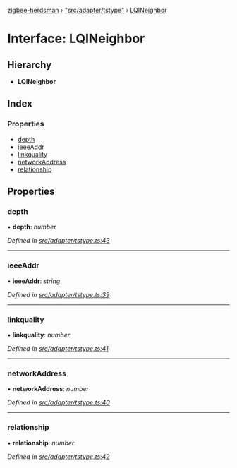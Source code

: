 [zigbee-herdsman](../README.md) › ["src/adapter/tstype"](../modules/_src_adapter_tstype_.md) › [LQINeighbor](_src_adapter_tstype_.lqineighbor.md)

# Interface: LQINeighbor

## Hierarchy

* **LQINeighbor**

## Index

### Properties

* [depth](_src_adapter_tstype_.lqineighbor.md#depth)
* [ieeeAddr](_src_adapter_tstype_.lqineighbor.md#ieeeaddr)
* [linkquality](_src_adapter_tstype_.lqineighbor.md#linkquality)
* [networkAddress](_src_adapter_tstype_.lqineighbor.md#networkaddress)
* [relationship](_src_adapter_tstype_.lqineighbor.md#relationship)

## Properties

###  depth

• **depth**: *number*

*Defined in [src/adapter/tstype.ts:43](https://github.com/Koenkk/zigbee-herdsman/blob/master/src/src/adapter/tstype.ts#L43)*

___

###  ieeeAddr

• **ieeeAddr**: *string*

*Defined in [src/adapter/tstype.ts:39](https://github.com/Koenkk/zigbee-herdsman/blob/master/src/src/adapter/tstype.ts#L39)*

___

###  linkquality

• **linkquality**: *number*

*Defined in [src/adapter/tstype.ts:41](https://github.com/Koenkk/zigbee-herdsman/blob/master/src/src/adapter/tstype.ts#L41)*

___

###  networkAddress

• **networkAddress**: *number*

*Defined in [src/adapter/tstype.ts:40](https://github.com/Koenkk/zigbee-herdsman/blob/master/src/src/adapter/tstype.ts#L40)*

___

###  relationship

• **relationship**: *number*

*Defined in [src/adapter/tstype.ts:42](https://github.com/Koenkk/zigbee-herdsman/blob/master/src/src/adapter/tstype.ts#L42)*
